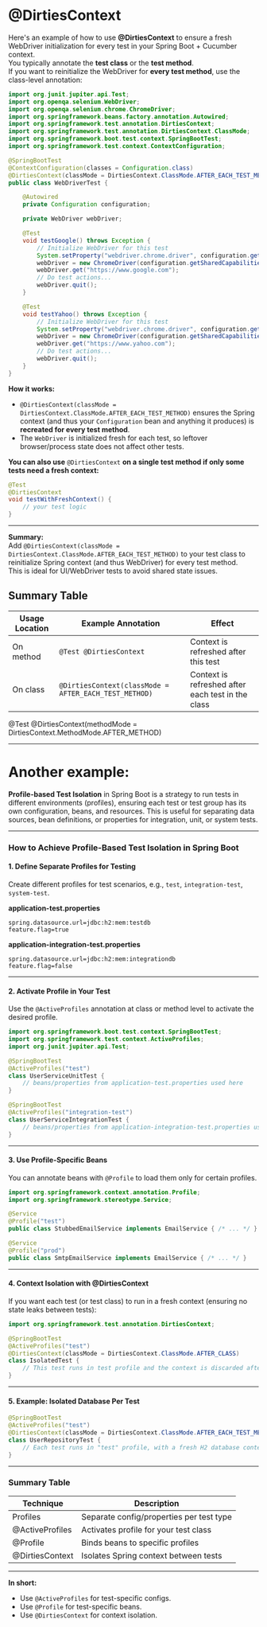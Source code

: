 @DirtiesContext
=================

Here's an example of how to use **@DirtiesContext** to ensure a fresh WebDriver initialization for every test in your Spring Boot + Cucumber context.  
You typically annotate the **test class** or the **test method**.  
If you want to reinitialize the WebDriver for **every test method**, use the class-level annotation:

```java name=WebDriverTest.java
import org.junit.jupiter.api.Test;
import org.openqa.selenium.WebDriver;
import org.openqa.selenium.chrome.ChromeDriver;
import org.springframework.beans.factory.annotation.Autowired;
import org.springframework.test.annotation.DirtiesContext;
import org.springframework.test.annotation.DirtiesContext.ClassMode;
import org.springframework.boot.test.context.SpringBootTest;
import org.springframework.test.context.ContextConfiguration;

@SpringBootTest
@ContextConfiguration(classes = Configuration.class)
@DirtiesContext(classMode = DirtiesContext.ClassMode.AFTER_EACH_TEST_METHOD)
public class WebDriverTest {

    @Autowired
    private Configuration configuration;

    private WebDriver webDriver;

    @Test
    void testGoogle() throws Exception {
        // Initialize WebDriver for this test
        System.setProperty("webdriver.chrome.driver", configuration.getWebdriverForChrome());
        webDriver = new ChromeDriver(configuration.getSharedCapabilities());
        webDriver.get("https://www.google.com");
        // Do test actions...
        webDriver.quit();
    }

    @Test
    void testYahoo() throws Exception {
        // Initialize WebDriver for this test
        System.setProperty("webdriver.chrome.driver", configuration.getWebdriverForChrome());
        webDriver = new ChromeDriver(configuration.getSharedCapabilities());
        webDriver.get("https://www.yahoo.com");
        // Do test actions...
        webDriver.quit();
    }
}
```

**How it works:**
- `@DirtiesContext(classMode = DirtiesContext.ClassMode.AFTER_EACH_TEST_METHOD)` ensures the Spring context (and thus your `Configuration` bean and anything it produces) is **recreated for every test method**.
- The `WebDriver` is initialized fresh for each test, so leftover browser/process state does not affect other tests.

**You can also use** `@DirtiesContext` **on a single test method if only some tests need a fresh context:**

```java
@Test
@DirtiesContext
void testWithFreshContext() {
    // your test logic
}
```

---

**Summary:**  
Add `@DirtiesContext(classMode = DirtiesContext.ClassMode.AFTER_EACH_TEST_METHOD)` to your test class to reinitialize Spring context (and thus WebDriver) for every test method.  
This is ideal for UI/WebDriver tests to avoid shared state issues.



## Summary Table

| Usage Location   | Example Annotation                                  | Effect                                  |
|------------------|----------------------------------------------------|-----------------------------------------|
| On method        | `@Test @DirtiesContext`                            | Context is refreshed after this test    |
| On class         | `@DirtiesContext(classMode = AFTER_EACH_TEST_METHOD)` | Context is refreshed after each test in the class |

@Test
@DirtiesContext(methodMode = DirtiesContext.MethodMode.AFTER_METHOD)



---



Another example:
=========================



**Profile-based Test Isolation** in Spring Boot is a strategy to run tests in different environments (profiles), ensuring each test or test group has its own configuration, beans, and resources. This is useful for separating data sources, bean definitions, or properties for integration, unit, or system tests.

---

### **How to Achieve Profile-Based Test Isolation in Spring Boot**

#### **1. Define Separate Profiles for Testing**

Create different profiles for test scenarios, e.g., `test`, `integration-test`, `system-test`.

**application-test.properties**
```properties
spring.datasource.url=jdbc:h2:mem:testdb
feature.flag=true
```

**application-integration-test.properties**
```properties
spring.datasource.url=jdbc:h2:mem:integrationdb
feature.flag=false
```

---

#### **2. Activate Profile in Your Test**

Use the `@ActiveProfiles` annotation at class or method level to activate the desired profile.

```java
import org.springframework.boot.test.context.SpringBootTest;
import org.springframework.test.context.ActiveProfiles;
import org.junit.jupiter.api.Test;

@SpringBootTest
@ActiveProfiles("test")
class UserServiceUnitTest {
    // beans/properties from application-test.properties used here
}
```

```java
@SpringBootTest
@ActiveProfiles("integration-test")
class UserServiceIntegrationTest {
    // beans/properties from application-integration-test.properties used here
}
```

---

#### **3. Use Profile-Specific Beans**

You can annotate beans with `@Profile` to load them only for certain profiles.

```java
import org.springframework.context.annotation.Profile;
import org.springframework.stereotype.Service;

@Service
@Profile("test")
public class StubbedEmailService implements EmailService { /* ... */ }

@Service
@Profile("prod")
public class SmtpEmailService implements EmailService { /* ... */ }
```

---

#### **4. Context Isolation with @DirtiesContext**

If you want each test (or test class) to run in a fresh context (ensuring no state leaks between tests):

```java
import org.springframework.test.annotation.DirtiesContext;

@SpringBootTest
@ActiveProfiles("test")
@DirtiesContext(classMode = DirtiesContext.ClassMode.AFTER_CLASS)
class IsolatedTest {
    // This test runs in test profile and the context is discarded after class
}
```

---

#### **5. Example: Isolated Database Per Test**

```java
@SpringBootTest
@ActiveProfiles("test")
@DirtiesContext(classMode = DirtiesContext.ClassMode.AFTER_EACH_TEST_METHOD)
class UserRepositoryTest {
    // Each test runs in "test" profile, with a fresh H2 database context
}
```

---

### **Summary Table**

| Technique         | Description                                   |
|-------------------|-----------------------------------------------|
| Profiles          | Separate config/properties per test type      |
| @ActiveProfiles   | Activates profile for your test class         |
| @Profile          | Binds beans to specific profiles              |
| @DirtiesContext   | Isolates Spring context between tests         |

---

**In short:**  
- Use `@ActiveProfiles` for test-specific configs.
- Use `@Profile` for test-specific beans.
- Use `@DirtiesContext` for context isolation.


